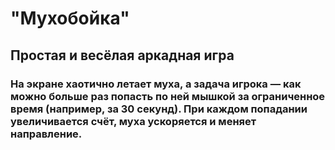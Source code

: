 # "Мухобойка"
## Простая и весёлая аркадная игра 
### На экране хаотично летает муха, а задача игрока — как можно больше раз попасть по ней мышкой за ограниченное время (например, за 30 секунд). При каждом попадании увеличивается счёт, муха ускоряется и меняет направление.
 

